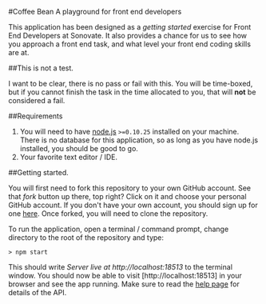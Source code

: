 #Coffee Bean
A playground for front end developers

This application has been designed as a *getting started* exercise for Front End Developers at Sonovate. It also provides a chance for us to see how you approach a front end task, and what level your front end coding skills are at.

##This is not a test. 

I want to be clear, there is no pass or fail with this. You will be time-boxed, but if you cannot finish the task in the time allocated to you, that will **not** be considered a fail.

##Requirements

1. You will need to have [node.js](https://nodejs.org/en/) `>=0.10.25` installed on your machine. There is no database for this application, so as long as you have node.js installed, you should be good to go.
1. Your favorite text editor / IDE.
 
##Getting started.
 
You will first need to fork this repository to your own GitHub account. See that *fork* button up there, top right? Click on it and choose your personal GitHub account. If you don't have your own account, you should sign up for one [here](https://github.com/join). Once forked, you will need to clone the repository.

To run the application, open a terminal / command prompt, change directory to the root of the repository and type:

```
> npm start
```

This should write *Server live at http://localhost:18513* to the terminal window. You should now be able to visit [http://localhost:18513] in your browser and see the app running. Make sure to read the [help page](http://localhost:18513/api) for details of the API. 